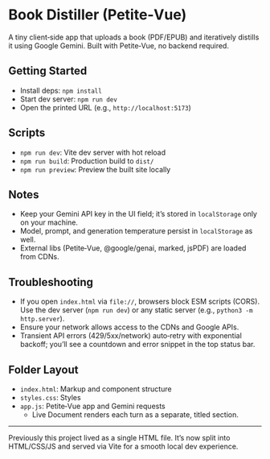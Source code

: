 # Book Distiller (Petite‑Vue)

A tiny client‑side app that uploads a book (PDF/EPUB) and iteratively distills it using Google Gemini. Built with Petite‑Vue, no backend required.

## Getting Started

- Install deps: `npm install`
- Start dev server: `npm run dev`
- Open the printed URL (e.g., `http://localhost:5173`)

## Scripts

- `npm run dev`: Vite dev server with hot reload
- `npm run build`: Production build to `dist/`
- `npm run preview`: Preview the built site locally

## Notes

- Keep your Gemini API key in the UI field; it’s stored in `localStorage` only on your machine.
- Model, prompt, and generation temperature persist in `localStorage` as well.
- External libs (Petite‑Vue, @google/genai, marked, jsPDF) are loaded from CDNs.

## Troubleshooting

- If you open `index.html` via `file://`, browsers block ESM scripts (CORS). Use the dev server (`npm run dev`) or any static server (e.g., `python3 -m http.server`).
- Ensure your network allows access to the CDNs and Google APIs.
- Transient API errors (429/5xx/network) auto‑retry with exponential backoff; you’ll see a countdown and error snippet in the top status bar.

## Folder Layout

- `index.html`: Markup and component structure
- `styles.css`: Styles
- `app.js`: Petite‑Vue app and Gemini requests
  - Live Document renders each turn as a separate, titled section.

---

Previously this project lived as a single HTML file. It’s now split into HTML/CSS/JS and served via Vite for a smooth local dev experience.
